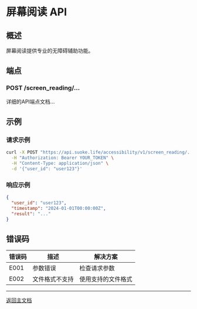 # 屏幕阅读 API

## 概述

屏幕阅读提供专业的无障碍辅助功能。

## 端点

### POST /screen_reading/...

详细的API端点文档...

## 示例

### 请求示例

```bash
curl -X POST "https://api.suoke.life/accessibility/v1/screen_reading/..." \
  -H "Authorization: Bearer YOUR_TOKEN" \
  -H "Content-Type: application/json" \
  -d '{"user_id": "user123"}'
```

### 响应示例

```json
{
  "user_id": "user123",
  "timestamp": "2024-01-01T00:00:00Z",
  "result": "..."
}
```

## 错误码

| 错误码 | 描述 | 解决方案 |
|--------|------|----------|
| E001 | 参数错误 | 检查请求参数 |
| E002 | 文件格式不支持 | 使用支持的文件格式 |

---

[返回主文档](./README.md)
